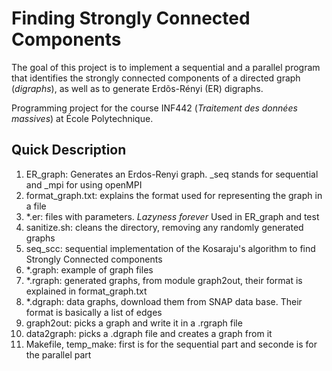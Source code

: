 # Finding Strongly Connected Components

The goal of this project is to implement a sequential and a parallel program that identifies the strongly connected components of a directed graph (*digraphs*), as well as to generate Erdõs-Rényi (ER) digraphs.

Programming project for the course INF442 (*Traitement des données massives*) at École Polytechnique.


## Quick Description
  1. ER_graph: Generates an Erdos-Renyi graph. \_seq stands for sequential and \_mpi for using openMPI 
  2. format_graph.txt: explains the format used for representing the graph in a file
  3. \*.er: files with parameters. *Lazyness forever* Used in ER_graph and test
  4. sanitize.sh: cleans the directory, removing any randomly generated graphs
  5. seq_scc: sequential implementation of the Kosaraju's algorithm to find Strongly Connected components
  6. \*.graph: example of graph files
  7. \*.rgraph: generated graphs, from module graph2out, their format is explained in format_graph.txt
  8. \*.dgraph: data graphs, download them from SNAP data base. Their format is basically a list of edges
  9. graph2out: picks a graph and write it in a .rgraph file
  10. data2graph: picks a .dgraph file and creates a graph from it
  11. Makefile, temp_make: first is for the sequential part and seconde is for the parallel part
 
